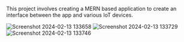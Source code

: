 This project involves creating a MERN based application to create an interface between the app and various IoT devices.

![Screenshot 2024-02-13 133658](https://github.com/chemayush/IoT-Hub/assets/20811869/0084476a-337c-457d-8a54-f522230c7bcc)
![Screenshot 2024-02-13 133729](https://github.com/chemayush/IoT-Hub/assets/20811869/01611501-c60c-4d64-a563-969fe6566857)
![Screenshot 2024-02-13 133746](https://github.com/chemayush/IoT-Hub/assets/20811869/825f9780-d1ef-4166-9b09-b702430e27f4)
